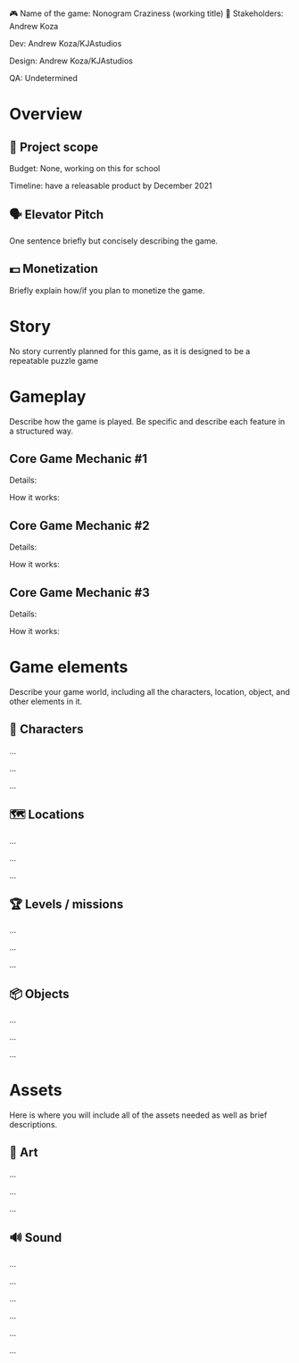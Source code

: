 🎮️ Name of the game: Nonogram Craziness (working title)
👥 Stakeholders: Andrew Koza

Dev: Andrew Koza/KJAstudios

Design: Andrew Koza/KJAstudios

QA: Undetermined

# Overview
## 📐 Project scope
Budget: None, working on this for school

Timeline: have a releasable product by December 2021

## 🗣️ Elevator Pitch
One sentence briefly but concisely describing the game.

## 💵 Monetization
Briefly explain how/if you plan to monetize the game.

# Story
No story currently planned for this game, as it is designed to be a repeatable puzzle game

# Gameplay
Describe how the game is played. Be specific and describe each feature in a structured way.

## Core Game Mechanic #1
Details:

How it works:

## Core Game Mechanic #2
Details:

How it works:

## Core Game Mechanic #3
Details:

How it works:

# Game elements
Describe your game world, including all the characters, location, object, and other elements in it.

## 👤 Characters
...

...

...

## 🗺️ Locations
...

...

...

## 🏆️ Levels / missions
...

...

...

## 📦️ Objects
...

...

...

# Assets
Here is where you will include all of the assets needed as well as brief descriptions.

## 🎨 Art
...

...

...

## 🔊 Sound
...

...

...

...

...

...